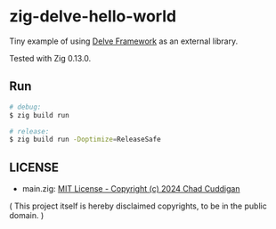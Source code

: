 # zig-delve-hello-world

Tiny example of using [Delve Framework](https://github.com/Interrupt/delve-framework) as an external library.

Tested with Zig 0.13.0.

## Run

```bash
# debug:
$ zig build run

# release:
$ zig build run -Doptimize=ReleaseSafe
```

## LICENSE

- main.zig: [MIT License - Copyright (c) 2024 Chad Cuddigan](https://github.com/Interrupt/delve-framework/blob/3f3e9dcc0f418a6338ed17ebadbe5bd68a6227a7/LICENSE)

( This project itself is hereby disclaimed copyrights, to be in the public domain. )
